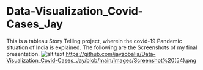 # Data-Visualization_Covid-Cases_Jay

This is a tableau Story Telling project, wherein the covid-19 Pandemic situation of India is explained.
The following are the Screenshots of my final presentation.
![alt text](https://i.stack.imgur.com/sMUbB.png)
https://github.com/jayzobalia/Data-Visualization_Covid-Cases_Jay/blob/main/Images/Screenshot%20(54).png
